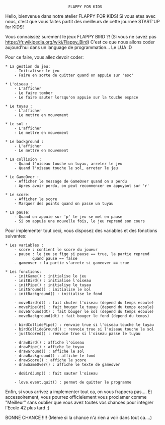 								FLAPPY FOR KIDS								

Hello, bienvenue dans notre atelier FLAPPY FOR KIDS!
Si vous etes avec nous, c'est que vous faites partit des meilleurs de cette
journee START'UP for KIDS!

Vous connaissez surement le jeux FLAPPY BIRD ?!
	(Si vous ne savez pas https://fr.wikipedia.org/wiki/Flappy_Bird)
C'est ce que nous allons coder aujourd'hui dans un language
de programmation... Le LUA :D

Pour ce faire, vous allez devoir coder:

	* La gestion du jeu:
		- Initialiser le jeu
		- Faire en sorte de quitter quand on appuie sur 'esc'

	* L'oiseau :
		- L'afficher
		- Le faire tomber
		- Le faire sauter lorsqu'on appuie sur la touche espace

	* Le tuyau :
		- L'afficher
		- Le mettre en mouvement

	* Le sol :
		- L'afficher
		- Le mettre en mouvement

	* Le background :
		- L'afficher
		- Le mettre en mouvement

	* La collision :
		- Quand l'oiseau touche un tuyau, arreter le jeu
		- Quand l'oiseau touche le sol, arreter le jeu

	* Le GameOver :
		- Afficher le message de GameOver quand on a perdu
		- Apres avoir perdu, on peut recommencer en appuyant sur 'r'

	* Le score:
		- Afficher le score
		- Marquer des points quand on passe un tuyau

	* La pause:
		- Quand on appuie sur 'p' le jeu se met en pause
		- Si on appuie une nouvelle fois, le jeu reprend son cours

Pour implementer tout ceci, vous disposez des variables et
des fonctions suivantes:

	* Les variables :
		- score : contient le score du joueur
		- pause : le jeu se fige si pause == true, la partie reprend
				quand pause == false
		- gameover : la partie s'arrete si gameover == true

	* Les fonctions:
		- initGame() : initialise le jeu
		- initBird() : initialise l'oiseau
		- initPipe() : initialise le tuyau
		- initGround() : initialise le sol
		- initBackground() : initialise le fond

		- moveBird(dt) : fait chuter l'oiseau (depend du temps ecoule)
		- movePipe(dt) : fait bouger le tuyau (depend du temps ecoule)
		- moveGround(dt) : fait bouger le sol (depend du temps ecoule)
		- moveBackground(dt) : fait bouger le fond (depend du temps)

		- birdCollidePipe() : renvoie true si l'oiseau touche le tuyau
		- birdCollideGround() : renvoie true si l'oiseau touche le sol
		- justScored() : renvoie true si l'oiseau passe le tuyau

		- drawBird() : affiche l'oiseau
		- drawPipe() : affiche le tuyau
		- drawGround() : affiche le sol
		- drawBackground() : affiche le fond
		- drawScore() : affiche le score
		- drawGameOver() : affiche le texte de gameover

		- doBirdJump() : fait sauter l'oiseau

		- love.event.quit() : permet de quitter le programme

Enfin, si vous arrivez a implementer tout ca, on vous frappera pas.... Et
accessoirement, vous pourrez officielement vous proclamer comme "Meilleur"
sans oublier que vous avez toutes vos chances pour integrer l'Ecole 42
plus tard ;)

BONNE CHANCE !!!! (Meme si la chance n'a rien a voir dans tout ca....)
